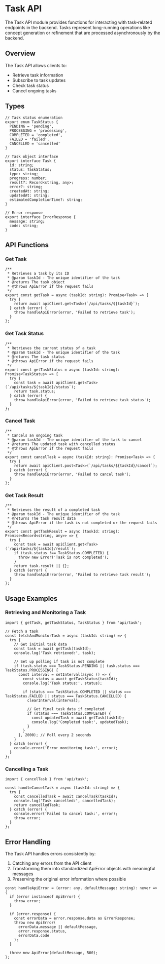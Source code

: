 # Task API

The Task API module provides functions for interacting with task-related endpoints in the backend. Tasks represent long-running operations like concept generation or refinement that are processed asynchronously by the backend.

## Overview

The Task API allows clients to:
- Retrieve task information
- Subscribe to task updates
- Check task status
- Cancel ongoing tasks

## Types

```tsx
// Task status enumeration
export enum TaskStatus {
  PENDING = 'pending',
  PROCESSING = 'processing',
  COMPLETED = 'completed',
  FAILED = 'failed',
  CANCELLED = 'cancelled'
}

// Task object interface
export interface Task {
  id: string;
  status: TaskStatus;
  type: string;
  progress: number;
  result?: Record<string, any>;
  error?: string;
  createdAt: string;
  updatedAt: string;
  estimatedCompletionTime?: string;
}

// Error response
export interface ErrorResponse {
  message: string;
  code: string;
}
```

## API Functions

### Get Task

```tsx
/**
 * Retrieves a task by its ID
 * @param taskId - The unique identifier of the task
 * @returns The task object
 * @throws ApiError if the request fails
 */
export const getTask = async (taskId: string): Promise<Task> => {
  try {
    return await apiClient.get<Task>(`/api/tasks/${taskId}`);
  } catch (error) {
    throw handleApiError(error, 'Failed to retrieve task');
  }
};
```

### Get Task Status

```tsx
/**
 * Retrieves the current status of a task
 * @param taskId - The unique identifier of the task
 * @returns The task status
 * @throws ApiError if the request fails
 */
export const getTaskStatus = async (taskId: string): Promise<TaskStatus> => {
  try {
    const task = await apiClient.get<Task>(`/api/tasks/${taskId}/status`);
    return task.status;
  } catch (error) {
    throw handleApiError(error, 'Failed to retrieve task status');
  }
};
```

### Cancel Task

```tsx
/**
 * Cancels an ongoing task
 * @param taskId - The unique identifier of the task to cancel
 * @returns The updated task with cancelled status
 * @throws ApiError if the request fails
 */
export const cancelTask = async (taskId: string): Promise<Task> => {
  try {
    return await apiClient.post<Task>(`/api/tasks/${taskId}/cancel`);
  } catch (error) {
    throw handleApiError(error, 'Failed to cancel task');
  }
};
```

### Get Task Result

```tsx
/**
 * Retrieves the result of a completed task
 * @param taskId - The unique identifier of the task
 * @returns The task result data
 * @throws ApiError if the task is not completed or the request fails
 */
export const getTaskResult = async (taskId: string): Promise<Record<string, any>> => {
  try {
    const task = await apiClient.get<Task>(`/api/tasks/${taskId}/result`);
    if (task.status !== TaskStatus.COMPLETED) {
      throw new Error('Task is not completed');
    }
    return task.result || {};
  } catch (error) {
    throw handleApiError(error, 'Failed to retrieve task result');
  }
};
```

## Usage Examples

### Retrieving and Monitoring a Task

```tsx
import { getTask, getTaskStatus, TaskStatus } from 'api/task';

// Fetch a task
const fetchAndMonitorTask = async (taskId: string) => {
  try {
    // Get initial task data
    const task = await getTask(taskId);
    console.log('Task retrieved:', task);
    
    // Set up polling if task is not complete
    if (task.status === TaskStatus.PENDING || task.status === TaskStatus.PROCESSING) {
      const interval = setInterval(async () => {
        const status = await getTaskStatus(taskId);
        console.log('Task status:', status);
        
        if (status === TaskStatus.COMPLETED || status === TaskStatus.FAILED || status === TaskStatus.CANCELLED) {
          clearInterval(interval);
          
          // Get final task data if completed
          if (status === TaskStatus.COMPLETED) {
            const updatedTask = await getTask(taskId);
            console.log('Completed task:', updatedTask);
          }
        }
      }, 2000); // Poll every 2 seconds
    }
  } catch (error) {
    console.error('Error monitoring task:', error);
  }
};
```

### Cancelling a Task

```tsx
import { cancelTask } from 'api/task';

const handleCancelTask = async (taskId: string) => {
  try {
    const cancelledTask = await cancelTask(taskId);
    console.log('Task cancelled:', cancelledTask);
    return cancelledTask;
  } catch (error) {
    console.error('Failed to cancel task:', error);
    throw error;
  }
};
```

## Error Handling

The Task API handles errors consistently by:

1. Catching any errors from the API client
2. Transforming them into standardized ApiError objects with meaningful messages
3. Preserving the original error information where possible

```tsx
const handleApiError = (error: any, defaultMessage: string): never => {
  if (error instanceof ApiError) {
    throw error;
  }
  
  if (error.response) {
    const errorData = error.response.data as ErrorResponse;
    throw new ApiError(
      errorData.message || defaultMessage,
      error.response.status,
      errorData.code
    );
  }
  
  throw new ApiError(defaultMessage, 500);
};
``` 